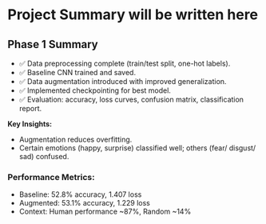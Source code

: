 # Project Summary will be written here


## Phase 1 Summary  
- ✅ Data preprocessing complete (train/test split, one-hot labels).  
- ✅ Baseline CNN trained and saved.  
- ✅ Data augmentation introduced with improved generalization.  
- ✅ Implemented checkpointing for best model.  
- ✅ Evaluation: accuracy, loss curves, confusion matrix, classification report.  

**Key Insights:**  
- Augmentation reduces overfitting.  
- Certain emotions (happy, surprise) classified well; others (fear/ disgust/ sad) confused.  

### Performance Metrics:
- Baseline: 52.8% accuracy, 1.407 loss
- Augmented: 53.1% accuracy, 1.229 loss  
- Context: Human performance ~87%, Random ~14%

